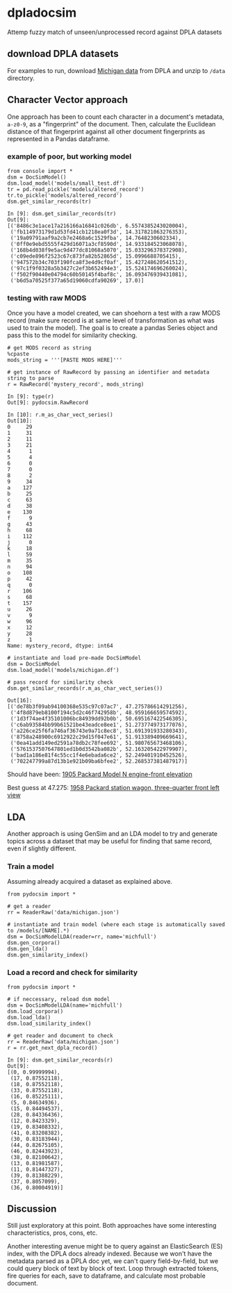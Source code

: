 # dpladocsim
Attemp fuzzy match of unseen/unprocessed record against DPLA datasets

## download DPLA datasets

For examples to run, download [Michigan data](https://dpla-provider-export.s3.amazonaws.com/2017/10/michigan.json.gz) from DPLA and unzip to `/data` directory.

## Character Vector approach

One approach has been to count each character in a document's metadata, `a-z0-9`, as a "fingerprint" of the document.  Then, calculate the Euclidean distance of that fingerprint against all other document fingerprints as represented in a Pandas dataframe.

### example of poor, but working model

```
from console import *
dsm = DocSimModel()
dsm.load_model('models/small_test.df')
tr = pd.read_pickle('models/altered_record')
tr.to_pickle('models/altered_record')
dsm.get_similar_records(tr)

In [9]: dsm.get_similar_records(tr)
Out[9]: 
[('8486c3e1ace17a216166a16841c026db', 6.5574385243020004),
 ('fb114973179d1d53fd41cb1218ea0f3d', 14.317821063276353),
 ('19a09791aaf9a2cb7e2468a6c1529fba', 14.7648230602334),
 ('0ff0e9ebd5555f429d16071a3cf8590d', 14.933184523068078),
 ('168b4d038f9e5ac9d477dc81068a5070', 15.033296378372908),
 ('c09ede896f2523c67c873fa82b52865d', 15.0996688705415),
 ('947572b34c703f190fca8f3e4d9cf0af', 15.427248620541512),
 ('97c1f9f0328a5b3427c2ef3b652494e3', 15.524174696260024),
 ('f502f90440e04794c60b50145f4baf8c', 16.093476939431081),
 ('b6d5a70525f377a65d19060cdfa90269', 17.0)]
```

### testing with raw MODS

Once you have a model created, we can shoehorn a test with a raw MODS record (make sure record is at same level of transformation as what was used to train the model).  The goal is to create a pandas Series object and pass this to the model for similarity checking.

```
# get MODS record as string
%cpaste
mods_string = '''[PASTE MODS HERE]'''

# get instance of RawRecord by passing an identifier and metadata string to parse
r = RawRecord('mystery_record', mods_string)

In [9]: type(r)
Out[9]: pydocsim.RawRecord

In [10]: r.m_as_char_vect_series()
Out[10]: 
0     29
1     31
2     11
3     21
4      1
5      4
6      0
7      0
8      2
9     34
a    127
b     25
c     63
d     38
e    130
f      9
g     43
h     68
i    112
j      0
k     18
l     59
m     35
n     94
o    108
p     42
q      0
r    106
s     68
t    157
u     26
v      9
w     96
x     12
y     28
z      1
Name: mystery_record, dtype: int64

# instantiate and load pre-made DocSimModel
dsm = DocSimModel
dsm.load_model('models/michigan.df')

# pass record for similarity check
dsm.get_similar_records(r.m_as_char_vect_series())

Out[16]: 
[('de78b3f09ab94100368e535c97c07ac7', 47.275786614291256),
 ('4f8d879eb8100f194c5d2c46f742958b', 48.959166659574592),
 ('1d3f74ae4f35101006bc84939dd92b0b', 50.695167422546305),
 ('c6ab93584bb99b61521be43eadce8ee1', 51.273774973177076),
 ('a226ce25f6fa746af36743e9a71c8ec8', 51.691391933280343),
 ('8758a248900c6912922c29d15f047e61', 51.913389409669641),
 ('0ea41add149ed2591a78db2c78fee692', 51.980765673468106),
 ('5761537507647801ed1b0d3542ba082b', 52.163205422979907),
 ('bad1a186e81f4c55cc1f4e6ebada6ce2', 52.249401910452526),
 ('702247799a87d13b1e921b09ba6bfee2', 52.268537381487917)]
```

Should have been:
[1905 Packard Model N engine-front elevation](https://dp.la/item/3fae4c81a975d5fd7c44a4ddbeac3af8)

Best guess at 47.275:
[1958 Packard station wagon, three-quarter front left view](https://dp.la/item/de78b3f09ab94100368e535c97c07ac7)



## LDA

Another approach is using GenSim and an LDA model to try and generate topics across a dataset that may be useful for finding that same record, even if slightly different.

### Train a model

Assuming already acquired a dataset as explained above.

```
from pydocsim import *

# get a reader
rr = ReaderRaw('data/michigan.json')

# instantiate and train model (where each stage is automatically saved to /models/[NAME].*)
dsm = DocSimModelLDA(reader=rr, name='michfull')
dsm.gen_corpora()
dsm.gen_lda()
dsm.gen_similarity_index()
```

### Load a record and check for similarity
```
from pydocsim import *

# if neccessary, reload dsm model
dsm = DocSimModelLDA(name='michfull')
dsm.load_corpora()
dsm.load_lda()
dsm.load_similarity_index()

# get reader and document to check
rr = ReaderRaw('data/michigan.json')
r = rr.get_next_dpla_record()

In [9]: dsm.get_similar_records(r)
Out[9]: 
[(0, 0.99999994),
 (17, 0.87552118),
 (18, 0.87552118),
 (33, 0.87552118),
 (16, 0.85225111),
 (5, 0.84634936),
 (15, 0.84494537),
 (28, 0.84336436),
 (12, 0.8423329),
 (19, 0.83408332),
 (41, 0.83208382),
 (30, 0.83183944),
 (44, 0.82675105),
 (46, 0.82443923),
 (38, 0.82100642),
 (13, 0.81981587),
 (11, 0.81447327),
 (39, 0.81388229),
 (37, 0.8057099),
 (36, 0.80004919)]
```

## Discussion

Still just exploratory at this point.  Both approaches have some interesting characteristics, pros, cons, etc.

Another interesting avenue might be to query against an ElasticSearch (ES) index, with the DPLA docs already indexed.  Because we won't have the metadata parsed as a DPLA doc yet, we can't query field-by-field, but we could query block of text by block of text.  Loop through extracted tokens, fire queries for each, save to dataframe, and calculate most probable document. 

